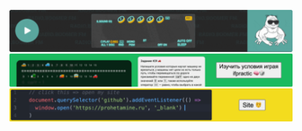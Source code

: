 [![radio-boomer](radio-boomer.gif)](https://prohetamine.github.io/radio-boomer/)
[![](ifpractic.gif)](https://prohetamine.github.io/ifpractic/?id=1)
[![prohetamine.ru](site.gif)](https://prohetamine.ru/)

